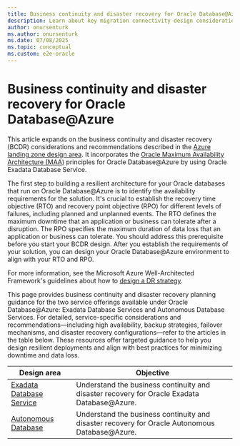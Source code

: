 ```yaml
---
title: Business continuity and disaster recovery for Oracle Database@Azure
description: Learn about key migration connectivity design considerations and detailed recommendations for Oracle Database@Azure, including best practices.
author: onursenturk
ms.author: onursenturk
ms.date: 07/08/2025
ms.topic: conceptual
ms.custom: e2e-oracle
---
```


# Business continuity and disaster recovery for Oracle Database@Azure


This article expands on the business continuity and disaster recovery (BCDR) considerations and recommendations described in the [Azure landing zone design area](../../ready/landing-zone/design-area/management-business-continuity-disaster-recovery.md). It incorporates the [Oracle Maximum Availability Architecture (MAA)](https://docs.oracle.com/en/database/oracle/oracle-database/21/haovw/db-azure1.html#GUID-E8360630-A2B8-4A46-9CBF-56EF0BF8A00F) principles for Oracle Database@Azure by using Oracle Exadata Database Service.

The first step to building a resilient architecture for your Oracle databases that run on Oracle Database@Azure is to identify the availability requirements for the solution. It's crucial to establish the recovery time objective (RTO) and recovery point objective (RPO) for different levels of failures, including planned and unplanned events. The RTO defines the maximum downtime that an application or business can tolerate after a disruption. The RPO specifies the maximum duration of data loss that an application or business can tolerate. You should address this prerequisite before you start your BCDR design. After you establish the requirements of your solution, you can design your Oracle Database@Azure environment to align with your RTO and RPO.

For more information, see the Microsoft Azure Well-Architected Framework's guidelines about how to [design a DR strategy](/azure/well-architected/reliability/disaster-recovery).

This page provides business continuity and disaster recovery planning guidance for the two service offerings available under Oracle Database@Azure: Exadata Database Services and Autonomous Database Services. For detailed, service-specific considerations and recommendations—including high availability, backup strategies, failover mechanisms, and disaster recovery configurations—refer to the articles in the table below. These resources offer targeted guidance to help you design resilient deployments and align with best practices for minimizing downtime and data loss.

| Design area                 | Objective                                                                                                                                                |
| ------------------------------- | ------------------------------------------------------------------------------------------------------------------------------------------------------------ |
| [Exadata Database Service](oracle-disaster-recovery-oracle-database-azure-exadata.md)            | Understand the business continuity and disaster recovery for Oracle Exadata Database@Azure.                                                        |
| [Autonomous Database](oracle-disaster-recovery-oracle-database-azure-autonomous.md)            | Understand the business continuity and disaster recovery for Oracle Autonomous Database@Azure.                                                        |

